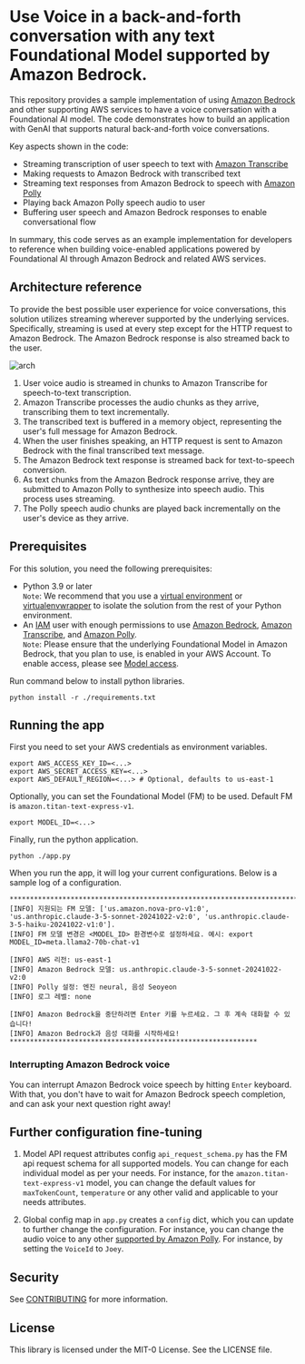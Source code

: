 # Use Voice in a back-and-forth conversation with any text Foundational Model supported by Amazon Bedrock.

This repository provides a sample implementation of using [Amazon Bedrock](https://aws.amazon.com/bedrock/) and other supporting AWS services to have a voice conversation with a Foundational AI model. The code demonstrates how to build an application with GenAI that supports natural back-and-forth voice conversations.

Key aspects shown in the code:

- Streaming transcription of user speech to text with [Amazon Transcribe](https://aws.amazon.com/pm/transcribe)
- Making requests to Amazon Bedrock with transcribed text
- Streaming text responses from Amazon Bedrock to speech with [Amazon Polly](https://aws.amazon.com/polly/)
- Playing back Amazon Polly speech audio to user
- Buffering user speech and Amazon Bedrock responses to enable conversational flow

In summary, this code serves as an example implementation for developers to reference when building voice-enabled applications powered by Foundational AI through Amazon Bedrock and related AWS services.

## Architecture reference

To provide the best possible user experience for voice conversations, this solution utilizes streaming wherever supported by the underlying services. Specifically, streaming is used at every step except for the HTTP request to Amazon Bedrock. The Amazon Bedrock response is also streamed back to the user.

![arch](./docs/amazon-bedrock-voice-conversation.png)

1. User voice audio is streamed in chunks to Amazon Transcribe for speech-to-text transcription.
2. Amazon Transcribe processes the audio chunks as they arrive, transcribing them to text incrementally.
3. The transcribed text is buffered in a memory object, representing the user's full message for Amazon Bedrock.
4. When the user finishes speaking, an HTTP request is sent to Amazon Bedrock with the final transcribed text message.
5. The Amazon Bedrock text response is streamed back for text-to-speech conversion.
6. As text chunks from the Amazon Bedrock response arrive, they are submitted to Amazon Polly to synthesize into speech audio. This process uses streaming.
7. The Polly speech audio chunks are played back incrementally on the user's device as they arrive.

## Prerequisites

For this solution, you need the following prerequisites:

* Python 3.9 or later  
  `Note`: We recommend that you use a [virtual environment](https://docs.python.org/3.9/library/venv.html) or [virtualenvwrapper](https://virtualenvwrapper.readthedocs.io/en/latest/) to isolate the solution from the rest of your Python environment.
* An [IAM](https://aws.amazon.com/iam/) user with enough permissions to use [Amazon Bedrock](https://aws.amazon.com/bedrock/), [Amazon Transcribe](https://aws.amazon.com/pm/transcribe), and [Amazon Polly](https://aws.amazon.com/polly/).  
  `Note`: Please ensure that the underlying Foundational Model in Amazon Bedrock, that you plan to use, is enabled in your AWS Account. To enable access, please see [Model access](https://docs.aws.amazon.com/bedrock/latest/userguide/model-access.html).

Run command below to install python libraries.

```shell
python install -r ./requirements.txt
```

## Running the app

First you need to set your AWS credentials as environment variables.

```shell
export AWS_ACCESS_KEY_ID=<...>
export AWS_SECRET_ACCESS_KEY=<...>
export AWS_DEFAULT_REGION=<...> # Optional, defaults to us-east-1
```

Optionally, you can set the Foundational Model (FM) to be used. Default FM is `amazon.titan-text-express-v1`.

```shell
export MODEL_ID=<...>
```

Finally, run the python application.

```shell
python ./app.py
```

When you run the app, it will log your current configurations. Below is a sample log of a configuration.

```text
***********************************************************************************
[INFO] 지원되는 FM 모델: ['us.amazon.nova-pro-v1:0', 'us.anthropic.claude-3-5-sonnet-20241022-v2:0', 'us.anthropic.claude-3-5-haiku-20241022-v1:0'].
[INFO] FM 모델 변경은 <MODEL_ID> 환경변수로 설정하세요. 예시: export MODEL_ID=meta.llama2-70b-chat-v1

[INFO] AWS 리전: us-east-1
[INFO] Amazon Bedrock 모델: us.anthropic.claude-3-5-sonnet-20241022-v2:0
[INFO] Polly 설정: 엔진 neural, 음성 Seoyeon
[INFO] 로그 레벨: none

[INFO] Amazon Bedrock을 중단하려면 Enter 키를 누르세요. 그 후 계속 대화할 수 있습니다!
[INFO] Amazon Bedrock과 음성 대화를 시작하세요!
*************************************************************
```

### Interrupting Amazon Bedrock voice
You can interrupt Amazon Bedrock voice speech by hitting `Enter` keyboard. With that, you don't have to wait for Amazon Bedrock speech completion, and can ask your next question right away!


## Further configuration fine-tuning

1. Model API request attributes config
   `api_request_schema.py` has the FM api request schema for all supported models. You can change for each individual model as per your needs.
   For instance, for the `amazon.titan-text-express-v1` model, you can change the default values for `maxTokenCount`, `temperature` or any other valid and applicable to your needs attributes.

2. Global config map in
   `app.py` creates a `config` dict, which you can update to further change the configuration. For instance, you can change the audio voice to any other [supported by Amazon Polly](https://docs.aws.amazon.com/polly/latest/dg/voicelist.html).
   For instance, by setting the `VoiceId` to `Joey`.


## Security

See [CONTRIBUTING](CONTRIBUTING.md#security-issue-notifications) for more information.

## License

This library is licensed under the MIT-0 License. See the LICENSE file.

